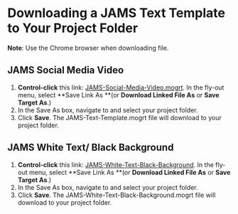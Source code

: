 # Downloading a JAMS Text Template to Your Project Folder

**Note**: Use the Chrome browser when downloading file. 

## JAMS Social Media Video

1. **Control-click** this link: [JAMS-Social-Media-Video.mogrt](https://s3-us-west-2.amazonaws.com/jams-downloadable-files/templates/JAMS-Social-Media-Video.mogrt). In the fly-out menu, select **Save Link As **\(or **Download Linked File As** or **Save Target As**.\)
2. In the Save As box, navigate to and select your project folder.
3. Click **Save**. The JAMS-Text-Template.mogrt file will download to your project folder.

## JAMS White Text/ Black Background

1. **Control-click** this link: [JAMS-White-Text-Black-Background](https://s3-us-west-2.amazonaws.com/jams-downloadable-files/templates/JAMS-White-Text-Black-Background.mogrt). In the fly-out menu, select **Save Link As **\(or **Download Linked File As** or **Save Target As**.\)
2. In the Save As box, navigate to and select your project folder.
3. Click **Save**. The JAMS-White-Text-Black-Background.mogrt file will download to your project folder.



